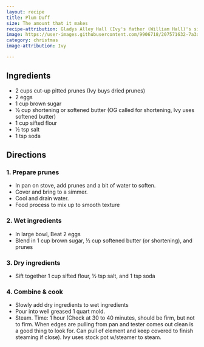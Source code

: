 ```yaml
---
layout: recipe
title: Plum Duff
size: The amount that it makes
recipe-attribution: Gladys Alley Hall (Ivy's father (William Hall)'s sister)
image: https://user-images.githubusercontent.com/9906718/207571632-7a3a712a-e2d6-461a-afe4-0cdae2b9cfca.png?raw=true
category: christmas
image-attribution: Ivy

---
```


## Ingredients
- 2 cups cut-up pitted prunes (Ivy buys dried prunes)
- 2 eggs
- 1 cup brown sugar
- ½ cup shortening or softened butter (OG called for shortening, Ivy uses softened butter)
- 1 cup sifted flour
- ½ tsp salt
- 1 tsp soda

## Directions

### 1. Prepare prunes
- In pan on stove, add prunes and a bit of water to soften.
- Cover and bring to a simmer. 
- Cool and drain water.
- Food process to mix up to smooth texture
### 2. Wet ingredients
- In large bowl, Beat 2 eggs
- Blend in 1 cup brown sugar, ½ cup softened butter (or shortening), and prunes
### 3. Dry ingredients
- Sift together 1 cup sifted flour, ½ tsp salt, and 1 tsp soda
### 4. Combine & cook
- Slowly add dry ingredients to wet ingredients
- Pour into well greased 1 quart mold.
- Steam. Time: 1 hour (Check at 30 to 40 minutes, should be firm, but not to firm. When edges are pulling from pan and tester comes out clean is a good thing to look for. Can pull of element and keep covered to finish steaming if close). Ivy uses stock pot w/steamer to steam.



